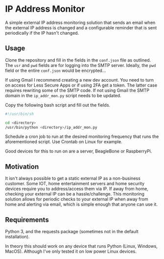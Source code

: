 # IP Address Monitor

A simple external IP address monitoring solution that sends an email when the
external IP address is changed and a configurable reminder that is sent
periodically if the IP hasn't changed.

## Usage

Clone the repository and fill in the fields in the `conf.json` file as
outlined. The `usr` and `pwd` fields are for logging into the SMTP server.
Ideally, the `pwd` field or the entire `conf.json` would be encrypted...

If using Gmail I recommend creating a new dev account. You need to turn on
access for Less Secure Apps or if using 2FA get a token. The latter case
requires rewriting some of the SMTP code. If not using Gmail the SMTP domain in
the `ip_addr_mon.py` script needs to be updated.

Copy the following bash script and fill out the fields.

```bash
#!/usr/bin/sh

cd <directory>
/usr/bin/python <directory>/ip_addr_mon.py
```

Schedule a cron job to run at the desired monitoring frequency that runs the
aforementioned script. Use Crontab on Linux for example.

Good devices for this to run on are a server, BeagleBone or RaspberryPi.

## Motivation

It isn't always possible to get a static external IP as a non-business
customer. Some IOT, home entertainment servers and home security devices
require you to address/access them via IP. If away from home, checking your
external IP can be a hassle/challenge. This monitoring solution allows for
periodic checks to your external IP when away from home and alerting via email,
which is simple enough that anyone can use it.

## Requirements

Python 3, and the requests package (sometimes not in the default installation).

In theory this should work on any device that runs Python (Linux, Windows,
MacOS). Although I've only tested it on low power Linux devices.

